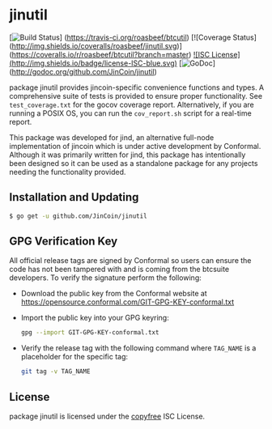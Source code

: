 jinutil
=======

[![Build Status](http://img.shields.io/travis/roasbeef/jinutil.svg)]
(https://travis-ci.org/roasbeef/btcutil) [![Coverage Status]
(http://img.shields.io/coveralls/roasbeef/jinutil.svg)]
(https://coveralls.io/r/roasbeef/btcutil?branch=master) [![ISC License]
(http://img.shields.io/badge/license-ISC-blue.svg)](http://copyfree.org)
[![GoDoc](http://img.shields.io/badge/godoc-reference-blue.svg)]
(http://godoc.org/github.com/JinCoin/jinutil)

package jinutil provides jincoin-specific convenience functions and types.
A comprehensive suite of tests is provided to ensure proper functionality.  See
`test_coverage.txt` for the gocov coverage report.  Alternatively, if you are
running a POSIX OS, you can run the `cov_report.sh` script for a real-time
report.

This package was developed for jind, an alternative full-node implementation of
jincoin which is under active development by Conformal.  Although it was
primarily written for jind, this package has intentionally been designed so it
can be used as a standalone package for any projects needing the functionality
provided.

## Installation and Updating

```bash
$ go get -u github.com/JinCoin/jinutil
```

## GPG Verification Key

All official release tags are signed by Conformal so users can ensure the code
has not been tampered with and is coming from the btcsuite developers.  To
verify the signature perform the following:

- Download the public key from the Conformal website at
  https://opensource.conformal.com/GIT-GPG-KEY-conformal.txt

- Import the public key into your GPG keyring:
  ```bash
  gpg --import GIT-GPG-KEY-conformal.txt
  ```

- Verify the release tag with the following command where `TAG_NAME` is a
  placeholder for the specific tag:
  ```bash
  git tag -v TAG_NAME
  ```

## License

package jinutil is licensed under the [copyfree](http://copyfree.org) ISC
License.
